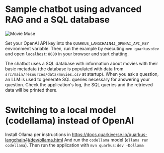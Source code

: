 # Sample chatbot using advanced RAG and a SQL database

![Movie Muse](moviemuse.png)

Set your OpenAI API key into the `QUARKUS_LANGCHAIN4J_OPENAI_API_KEY`
environment variable. Then, run the example by executing `mvn quarkus:dev`
and open `localhost:8080` in your browser and start chatting.

The chatbot uses a SQL database with information about movies with their
basic metadata (the database is populated with data from
`src/main/resources/data/movies.csv` at startup). When you ask a question, an
LLM is used to generate SQL queries necessary for answering your question.
Check the application's log, the SQL queries and the retrieved data will be
printed there.

# Switching to a local model (codellama) instead of OpenAI

Install Ollama per instructions in https://docs.quarkiverse.io/quarkus-langchain4j/dev/ollama.html
And run the `codellama` model (`ollama run codellama`).
Then run the application with `mvn quarkus:dev -Dollama`
